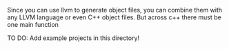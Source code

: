 Since you can use llvm to generate object files, you can combine them with any LLVM language or even C++ object files. But across c++ there must be one main function

TO DO: Add example projects in this directory!